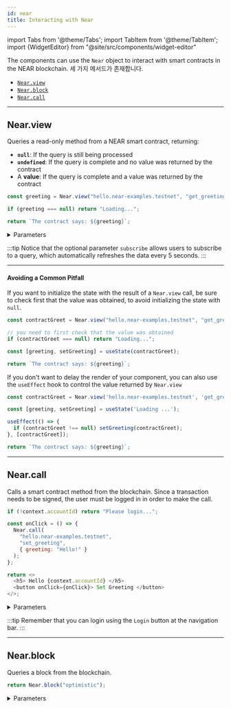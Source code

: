 ```yaml
---
id: near
title: Interacting with Near
---
```


import Tabs from '@theme/Tabs';
import TabItem from '@theme/TabItem';
import {WidgetEditor} from "@site/src/components/widget-editor"

The components can use the `Near` object to interact with smart contracts in the NEAR blockchain. 세 가지 메서드가 존재합니다.

- [`Near.view`](#nearview)
- [`Near.block`](#nearblock)
- [`Near.call`](#nearcall)

---

## Near.view
Queries a read-only method from a NEAR smart contract, returning:
- **`null`**: If the query is still being processed
- **`undefined`**: If the query is complete and no value was returned by the contract
- A **value**: If the query is complete and a value was returned by the contract

<WidgetEditor>

```js
const greeting = Near.view("hello.near-examples.testnet", "get_greeting", {});

if (greeting === null) return "Loading...";

return `The contract says: ${greeting}`;
```

</WidgetEditor>

<details markdown="1">
<summary> Parameters </summary>

| 매개변수               | 필수 여부     | 자료형     | 설명                                                                  |
| ------------------ | --------- | ------- | ------------------------------------------------------------------- |
| `contractName`     | **필수 여부** | 문자열     | 스마트 컨트랙트의 이름                                                        |
| `methodName`       | **필수**    | 문자열     | 호출할 메서드 이름                                                          |
| `args`             | _선택사항_    | 객체 인스턴스 | 메서드에 전달할 인수                                                         |
| `blockId/finality` | _선택사항_    | 문자열     | 블록 ID 또는 트랜잭션의 완결성                                                  |
| `subscribe`        | _선택사항_    | 부울      | 이 기능을 통해 사용자는 쿼리에 가입할 수 있으며, 이를 통해 5초마다 모든 가입자의 데이터가 자동으로 새로 고쳐집니다. |

</details>

:::tip
Notice that the optional parameter `subscribe` allows users to subscribe to a query, which automatically refreshes the data every 5 seconds.
:::

<hr className="subsection" />

#### Avoiding a Common Pitfall

If you want to initialize the state with the result of a `Near.view` call, be sure to check first that the value was obtained, to avoid initializing the state with `null`.

<WidgetEditor>

```js
const contractGreet = Near.view("hello.near-examples.testnet", "get_greeting", {});

// you need to first check that the value was obtained
if (contractGreet === null) return "Loading...";

const [greeting, setGreeting] = useState(contractGreet);

return `The contract says: ${greeting}`;
```

</WidgetEditor>

If you don't want to delay the render of your component, you can also use the `useEffect` hook to control the value returned by `Near.view`

<WidgetEditor>

```js
const contractGreet = Near.view('hello.near-examples.testnet', 'get_greeting');

const [greeting, setGreeting] = useState('Loading ...');

useEffect(() => {
  if (contractGreet !== null) setGreeting(contractGreet);
}, [contractGreet]);

return `The contract says: ${greeting}`;
```

</WidgetEditor>

---

## Near.call

Calls a smart contract method from the blockchain. Since a transaction needs to be signed, the user must be logged in in order to make the call.

<WidgetEditor>

```js
if (!context.accountId) return "Please login...";

const onClick = () => {
  Near.call(
    "hello.near-examples.testnet",
    "set_greeting",
    { greeting: "Hello!" }
  );
};

return <>
  <h5> Hello {context.accountId} </h5>
  <button onClick={onClick}> Set Greeting </button>
</>;
```
</WidgetEditor>

<details markdown="1">
<summary> Parameters </summary>

| 매개변수           | required     | 자료형             | 설명                                       |
| -------------- | ------------ | --------------- | ---------------------------------------- |
| `contractName` | **required** | string          | 호출할 스마트 컨트랙트의 이름                         |
| `methodName`   | **필수**       | string          | 스마트 컨트랙트에서 호출할 메서드 이름                    |
| `args`         | _optional_   | object instance | 스마트 컨트랙트 메서드에 객체 인스턴스의 형태로 전달할 인자        |
| `gas`          | _optional_   | 문자열 / 숫자        | 트랜잭션에 사용되는 가스의 최대 양 (기본 300Tg)           |
| `deposit`      | _선택사항_       | 문자열 / 숫자        | 호출에 보증금으로 첨부되는 NEAR 토큰의 양 (yoctoNEAR 단위) |

</details>

:::tip
Remember that you can login using the `Login` button at the navigation bar.
:::

---

## Near.block

Queries a block from the blockchain.

<WidgetEditor height="40px">

```js
return Near.block("optimistic");
```

</WidgetEditor>

<details markdown="1">
<summary> Parameters </summary>

| param                   | required   | type | description                                                                   |
| ----------------------- | ---------- | ---- | ----------------------------------------------------------------------------- |
| `blockHeightOrFinality` | _optional_ | 모두   | 블록체인 쿼리에 사용할 블록 높이 또는 완결성 수준(원하는 블록 높이 또는 다음 문자열 중 하나: `optimistic`, `final`) |

- 원하는 블록 높이: 양의 정수로 표현되는 쿼리할 특정 블록의 높이
- `optimistic`: Uses the latest block recorded on the node that responded to your query (< 1 second delay)
- `final`: 네트워크 내 노드의 66% 이상에서 검증된 블록(약 2초)

</details>
